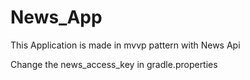 # News_App
This Application is made in mvvp pattern with News Api


Change the news_access_key in gradle.properties 
